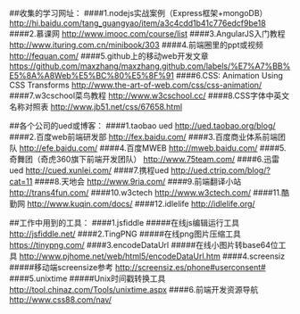 ##收集的学习网址：
####1.nodejs实战案例（Express框架+mongoDB）
http://hi.baidu.com/tang_guangyao/item/a3c4cdd1b41c776edcf9be18
####2.慕课网
http://www.imooc.com/course/list
####3.AngularJS入门教程
http://www.ituring.com.cn/minibook/303
####4.前端圈里的ppt或视频
http://fequan.com/
####5.github上的移动web开发文章
https://github.com/maxzhang/maxzhang.github.com/labels/%E7%A7%BB%E5%8A%A8Web%E5%BC%80%E5%8F%91
####6.CSS: Animation Using CSS Transforms
http://www.the-art-of-web.com/css/css-animation/	
####7.w3cschool菜鸟教程
http://www.w3cschool.cc/
####8.CSS字体中英文名称对照表
http://www.jb51.net/css/67658.html


##各个公司的ued或博客：
####1.taobao ued
http://ued.taobao.org/blog/
####2.百度web前端研发部
http://fex.baidu.com/
####3.百度商业体系前端团队
http://efe.baidu.com/
####4.百度MWEB
http://mweb.baidu.com/
####5.奇舞团（奇虎360旗下前端开发团队）
http://www.75team.com/
####6.迅雷ued
http://cued.xunlei.com/
####7.携程ued
http://ued.ctrip.com/blog/?cat=11
####8.天地会
http://www.9ria.com/
####9.前端翻译小站
http://trans4fun.com/
####10.w3ctech
http://www.w3ctech.com/
####11.酷勤网
http://www.kuqin.com/docs/
####12.idlelife
http://idlelife.org/



##工作中用到的工具：
####1.jsfiddle
#####在线js编辑运行工具
http://jsfiddle.net/
####2.TingPNG
#####在线png图片压缩工具
https://tinypng.com/
####3.encodeDataUrl
#####在线小图片转base64位工具
http://www.pjhome.net/web/html5/encodeDataUrl.htm
####4.screensiz
#####移动端screensize参考
http://screensiz.es/phone#userconsent#
####5.unixtime
#####Unix时间戳转换工具
http://tool.chinaz.com/Tools/unixtime.aspx
####6.前端开发资源导航
http://www.css88.com/nav/
